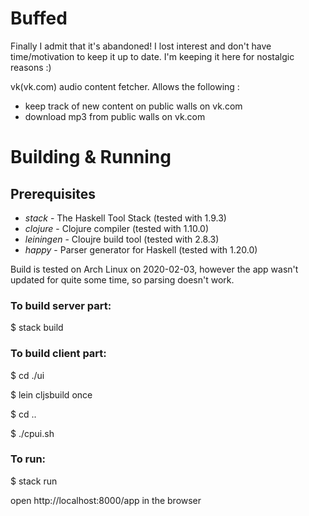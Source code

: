 # Buffed

Finally I admit that it's abandoned! 
I lost interest and don't have time/motivation to keep it up to date.
I'm keeping it here for nostalgic reasons :)

vk(vk.com) audio content fetcher. Allows the following :

- keep track of new content on public walls on vk.com 
- download mp3 from public walls on vk.com

# Building & Running

## Prerequisites 

 - *stack* - The Haskell Tool Stack (tested with 1.9.3)
 - *clojure* - Clojure compiler (tested with 1.10.0)
 - *leiningen* - Cloujre build tool (tested with 2.8.3)
 - *happy* - Parser generator for Haskell (tested with 1.20.0)

 Build is tested on Arch Linux on 2020-02-03,
 however the app wasn't updated for quite some time,
 so parsing doesn't work.

### To build server part:

  $ stack build
  
### To build client part:

  $ cd ./ui 
  
  $ lein cljsbuild once
  
  $ cd ..
  
  $ ./cpui.sh

### To run:
  
  $ stack run
  
  open http://localhost:8000/app in the browser
  

